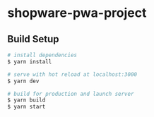 # shopware-pwa-project

## Build Setup

```bash
# install dependencies
$ yarn install

# serve with hot reload at localhost:3000
$ yarn dev

# build for production and launch server
$ yarn build
$ yarn start
```
